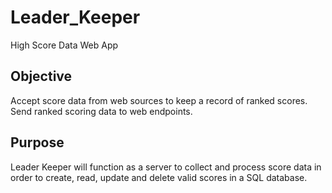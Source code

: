 # Leader_Keeper
High Score Data Web App

## Objective  
Accept score data from web sources to keep a record of ranked scores. Send ranked scoring data to web endpoints.

## Purpose   
Leader Keeper will function as a server to collect and process score data in order to create, read, update and delete valid scores in a SQL database.